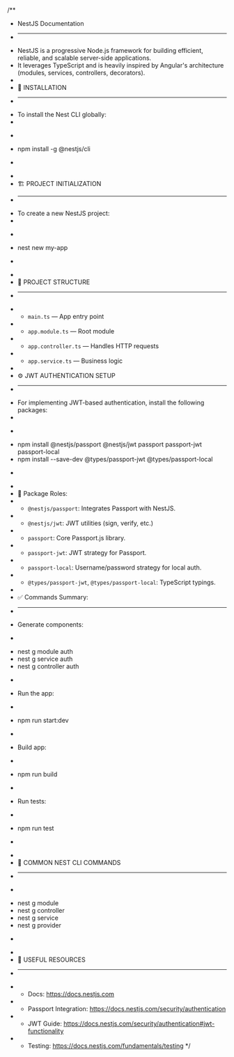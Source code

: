 /\*\*

- NestJS Documentation
- ***
- NestJS is a progressive Node.js framework for building efficient, reliable, and scalable server-side applications.
- It leverages TypeScript and is heavily inspired by Angular's architecture (modules, services, controllers, decorators).
-
- 🔧 INSTALLATION
- ***
- To install the Nest CLI globally:
-
- ```bash

  ```
- npm install -g @nestjs/cli
- ```

  ```
-
- 🏗️ PROJECT INITIALIZATION
- ***
- To create a new NestJS project:
-
- ```bash

  ```
- nest new my-app
- ```

  ```
-
- 📁 PROJECT STRUCTURE
- ***
- - `main.ts` — App entry point
- - `app.module.ts` — Root module
- - `app.controller.ts` — Handles HTTP requests
- - `app.service.ts` — Business logic
-
- ⚙️ JWT AUTHENTICATION SETUP
- ***
- For implementing JWT-based authentication, install the following packages:
-
- ```bash

  ```
- npm install @nestjs/passport @nestjs/jwt passport passport-jwt passport-local
- npm install --save-dev @types/passport-jwt @types/passport-local
- ```

  ```
-
- 🔹 Package Roles:
- - `@nestjs/passport`: Integrates Passport with NestJS.
- - `@nestjs/jwt`: JWT utilities (sign, verify, etc.)
- - `passport`: Core Passport.js library.
- - `passport-jwt`: JWT strategy for Passport.
- - `passport-local`: Username/password strategy for local auth.
- - `@types/passport-jwt`, `@types/passport-local`: TypeScript typings.
-
- ✅ Commands Summary:
- ***
- Generate components:
- ```bash

  ```
- nest g module auth
- nest g service auth
- nest g controller auth
- ```

  ```
- Run the app:
- ```bash

  ```
- npm run start:dev
- ```

  ```
- Build app:
- ```bash

  ```
- npm run build
- ```

  ```
- Run tests:
- ```bash

  ```
- npm run test
- ```

  ```
-
- 🧰 COMMON NEST CLI COMMANDS
- ***
- ```bash

  ```
- nest g module <name>
- nest g controller <name>
- nest g service <name>
- nest g provider <name>
- ```

  ```
-
- 🧠 USEFUL RESOURCES
- ***
- - Docs: https://docs.nestjs.com
- - Passport Integration: https://docs.nestjs.com/security/authentication
- - JWT Guide: https://docs.nestjs.com/security/authentication#jwt-functionality
- - Testing: https://docs.nestjs.com/fundamentals/testing
    \*/
